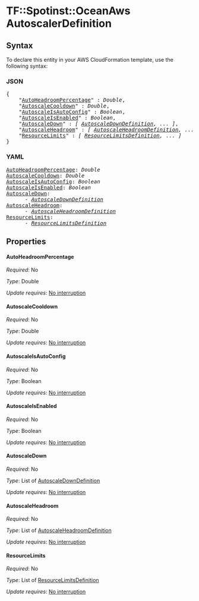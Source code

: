 # TF::Spotinst::OceanAws AutoscalerDefinition

## Syntax

To declare this entity in your AWS CloudFormation template, use the following syntax:

### JSON

<pre>
{
    "<a href="#autoheadroompercentage" title="AutoHeadroomPercentage">AutoHeadroomPercentage</a>" : <i>Double</i>,
    "<a href="#autoscalecooldown" title="AutoscaleCooldown">AutoscaleCooldown</a>" : <i>Double</i>,
    "<a href="#autoscaleisautoconfig" title="AutoscaleIsAutoConfig">AutoscaleIsAutoConfig</a>" : <i>Boolean</i>,
    "<a href="#autoscaleisenabled" title="AutoscaleIsEnabled">AutoscaleIsEnabled</a>" : <i>Boolean</i>,
    "<a href="#autoscaledown" title="AutoscaleDown">AutoscaleDown</a>" : <i>[ <a href="autoscaledowndefinition.md">AutoscaleDownDefinition</a>, ... ]</i>,
    "<a href="#autoscaleheadroom" title="AutoscaleHeadroom">AutoscaleHeadroom</a>" : <i>[ <a href="autoscaleheadroomdefinition.md">AutoscaleHeadroomDefinition</a>, ... ]</i>,
    "<a href="#resourcelimits" title="ResourceLimits">ResourceLimits</a>" : <i>[ <a href="resourcelimitsdefinition.md">ResourceLimitsDefinition</a>, ... ]</i>
}
</pre>

### YAML

<pre>
<a href="#autoheadroompercentage" title="AutoHeadroomPercentage">AutoHeadroomPercentage</a>: <i>Double</i>
<a href="#autoscalecooldown" title="AutoscaleCooldown">AutoscaleCooldown</a>: <i>Double</i>
<a href="#autoscaleisautoconfig" title="AutoscaleIsAutoConfig">AutoscaleIsAutoConfig</a>: <i>Boolean</i>
<a href="#autoscaleisenabled" title="AutoscaleIsEnabled">AutoscaleIsEnabled</a>: <i>Boolean</i>
<a href="#autoscaledown" title="AutoscaleDown">AutoscaleDown</a>: <i>
      - <a href="autoscaledowndefinition.md">AutoscaleDownDefinition</a></i>
<a href="#autoscaleheadroom" title="AutoscaleHeadroom">AutoscaleHeadroom</a>: <i>
      - <a href="autoscaleheadroomdefinition.md">AutoscaleHeadroomDefinition</a></i>
<a href="#resourcelimits" title="ResourceLimits">ResourceLimits</a>: <i>
      - <a href="resourcelimitsdefinition.md">ResourceLimitsDefinition</a></i>
</pre>

## Properties

#### AutoHeadroomPercentage

_Required_: No

_Type_: Double

_Update requires_: [No interruption](https://docs.aws.amazon.com/AWSCloudFormation/latest/UserGuide/using-cfn-updating-stacks-update-behaviors.html#update-no-interrupt)

#### AutoscaleCooldown

_Required_: No

_Type_: Double

_Update requires_: [No interruption](https://docs.aws.amazon.com/AWSCloudFormation/latest/UserGuide/using-cfn-updating-stacks-update-behaviors.html#update-no-interrupt)

#### AutoscaleIsAutoConfig

_Required_: No

_Type_: Boolean

_Update requires_: [No interruption](https://docs.aws.amazon.com/AWSCloudFormation/latest/UserGuide/using-cfn-updating-stacks-update-behaviors.html#update-no-interrupt)

#### AutoscaleIsEnabled

_Required_: No

_Type_: Boolean

_Update requires_: [No interruption](https://docs.aws.amazon.com/AWSCloudFormation/latest/UserGuide/using-cfn-updating-stacks-update-behaviors.html#update-no-interrupt)

#### AutoscaleDown

_Required_: No

_Type_: List of <a href="autoscaledowndefinition.md">AutoscaleDownDefinition</a>

_Update requires_: [No interruption](https://docs.aws.amazon.com/AWSCloudFormation/latest/UserGuide/using-cfn-updating-stacks-update-behaviors.html#update-no-interrupt)

#### AutoscaleHeadroom

_Required_: No

_Type_: List of <a href="autoscaleheadroomdefinition.md">AutoscaleHeadroomDefinition</a>

_Update requires_: [No interruption](https://docs.aws.amazon.com/AWSCloudFormation/latest/UserGuide/using-cfn-updating-stacks-update-behaviors.html#update-no-interrupt)

#### ResourceLimits

_Required_: No

_Type_: List of <a href="resourcelimitsdefinition.md">ResourceLimitsDefinition</a>

_Update requires_: [No interruption](https://docs.aws.amazon.com/AWSCloudFormation/latest/UserGuide/using-cfn-updating-stacks-update-behaviors.html#update-no-interrupt)

